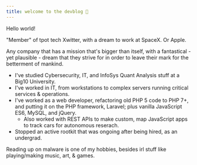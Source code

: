```yaml
---
title: welcome to the devblog 📝
---
```


Hello world!


"Member" of tpot tech Xwitter, with a dream to work at SpaceX. Or Apple. 

Any company that has a mission that's bigger than itself, with a fantastical - yet plausible - dream that they strive for in order to leave their mark for the betterment of mankind.

- I've studied Cybersecurity, IT, and InfoSys Quant Analysis stuff at a Big10 University. 
- I've worked in IT, from workstations to complex servers running critical services & operations.
- I've worked as a web developer, refactoring old PHP 5 code to PHP 7+, and putting it on the PHP framework, Laravel; plus vanilla JavaScript ES6, MySQL, and jQuery.
	- Also worked with REST APIs to make custom, map JavaScript apps to track cars for autonomous reserach.
- Stopped an active rootkit that was ongoing after being hired, as an undergrad.

Reading up on malware is one of my hobbies, besides irl stuff like playing/making music, art, & games.

